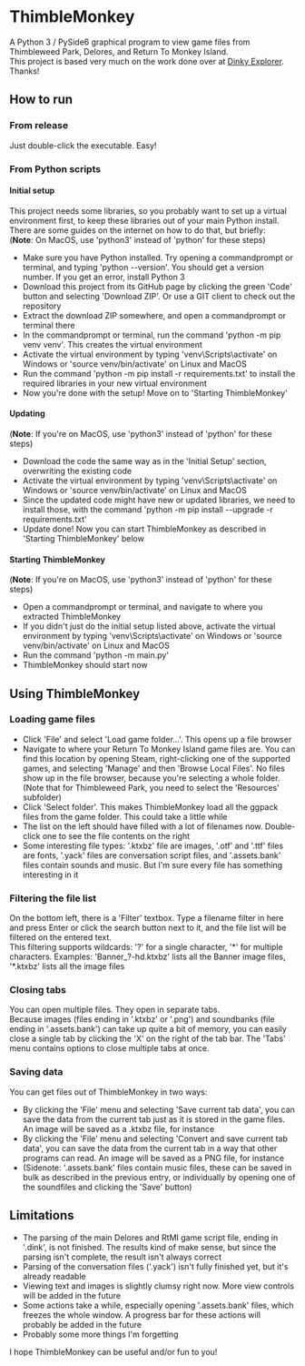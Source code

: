 # ThimbleMonkey
A Python 3 / PySide6 graphical program to view game files from Thimbleweed Park, Delores, and Return To Monkey Island.  
This project is based very much on the work done over at [Dinky Explorer](https://github.com/bgbennyboy/Dinky-Explorer). Thanks!

## How to run
### From release
Just double-click the executable. Easy!

### From Python scripts
#### Initial setup
This project needs some libraries, so you probably want to set up a virtual environment first, to keep these libraries out of your main Python install.
There are some guides on the internet on how to do that, but briefly:  
(**Note**: On MacOS, use 'python3' instead of 'python' for these steps)
- Make sure you have Python installed. Try opening a commandprompt or terminal, and typing 'python --version'. You should get a version number. If you get an error, install Python 3
- Download this project from its GitHub page by clicking the green 'Code' button and selecting 'Download ZIP'. Or use a GIT client to check out the repository
- Extract the download ZIP somewhere, and open a commandprompt or terminal there
- In the commandprompt or terminal, run the command 'python -m pip venv venv'. This creates the virtual environment
- Activate the virtual environment by typing 'venv\Scripts\activate' on Windows or 'source venv/bin/activate' on Linux and MacOS
- Run the command 'python -m pip install -r requirements.txt' to install the required libraries in your new virtual environment
- Now you're done with the setup! Move on to 'Starting ThimbleMonkey'
#### Updating
(**Note**: If you're on MacOS, use 'python3' instead of 'python' for these steps)
- Download the code the same way as in the 'Initial Setup' section, overwriting the existing code
- Activate the virtual environment by typing 'venv\Scripts\activate' on Windows or 'source venv/bin/activate' on Linux and MacOS
- Since the updated code might have new or updated libraries, we need to install those, with the command 'python -m pip install --upgrade -r requirements.txt'
- Update done! Now you can start ThimbleMonkey as described in 'Starting ThimbleMonkey' below
#### Starting ThimbleMonkey
(**Note**: If you're on MacOS, use 'python3' instead of 'python' for these steps)
- Open a commandprompt or terminal, and navigate to where you extracted ThimbleMonkey
- If you didn't just do the initial setup listed above, activate the virtual environment by typing 'venv\Scripts\activate' on Windows or 'source venv/bin/activate' on Linux and MacOS
- Run the command 'python -m main.py'
- ThimbleMonkey should start now

## Using ThimbleMonkey
### Loading game files
- Click 'File' and select 'Load game folder...'. This opens up a file browser
- Navigate to where your Return To Monkey Island game files are. You can find this location by opening Steam, right-clicking one of the supported games, and selecting 'Manage' and then 'Browse Local Files'. No files show up in the file browser, because you're selecting a whole folder. (Note that for Thimbleweed Park, you need to select the 'Resources' subfolder)
- Click 'Select folder'. This makes ThimbleMonkey load all the ggpack files from the game folder. This could take a little while
- The list on the left should have filled with a lot of filenames now. Double-click one to see the file contents on the right
- Some interesting file types: '.ktxbz' file are images, '.otf' and '.ttf' files are fonts, '.yack' files are conversation script files, and '.assets.bank' files contain sounds and music. But I'm sure every file has something interesting in it

### Filtering the file list
On the bottom left, there is a 'Filter' textbox. Type a filename filter in here and press Enter or click the search button next to it, and the file list will be filtered on the entered text.  
This filtering supports wildcards: '?' for a single character, '\*' for multiple characters. Examples: 'Banner_?-hd.ktxbz' lists all the Banner image files, '\*.ktxbz' lists all the image files

### Closing tabs
You can open multiple files. They open in separate tabs.  
Because images (files ending in '.ktxbz' or '.png') and soundbanks (file ending in '.assets.bank') can take up quite a bit of memory, you can easily close a single tab by clicking the 'X' on the right of the tab bar. The 'Tabs' menu contains options to close multiple tabs at once.

### Saving data
You can get files out of ThimbleMonkey in two ways:
- By clicking the 'File' menu and selecting 'Save current tab data', you can save the data from the current tab just as it is stored in the game files. An image will be saved as a .ktxbz file, for instance
- By clicking the 'File' menu and selecting 'Convert and save current tab data', you can save the data from the current tab in a way that other programs can read. An image will be saved as a PNG file, for instance
- (Sidenote: '.assets.bank' files contain music files, these can be saved in bulk as described in the previous entry, or individually by opening one of the soundfiles and clicking the 'Save' button)

## Limitations
- The parsing of the main Delores and RtMI game script file, ending in '.dink', is not finished. The results kind of make sense, but since the parsing isn't complete, the result isn't always correct
- Parsing of the conversation files ('.yack') isn't fully finished yet, but it's already readable
- Viewing text and images is slightly clumsy right now. More view controls will be added in the future
- Some actions take a while, especially opening '.assets.bank' files, which freezes the whole window. A progress bar for these actions will probably be added in the future
- Probably some more things I'm forgetting

I hope ThimbleMonkey can be useful and/or fun to you!
